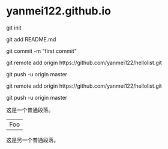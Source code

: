 # yanmei122.github.io
<p>git init   
<p>git add README.md
<p>git commit -m "first commit"
<p>git remote add origin https://github.com/yanmei122/hellolist.git
<p>git push -u origin master
<p>   
  
<p>git remote add origin https://github.com/yanmei122/hellolist.git
<p>git push -u origin master

这是一个普通段落。

<table>
    <tr>
        <td>Foo</td>
    </tr>
</table>

这是另一个普通段落。

